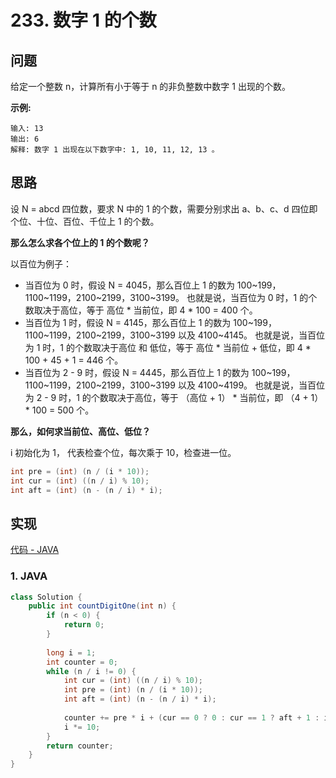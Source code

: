 # 233. 数字 1 的个数

## 问题

给定一个整数 n，计算所有小于等于 n 的非负整数中数字 1 出现的个数。

**示例:**

```
输入: 13
输出: 6 
解释: 数字 1 出现在以下数字中: 1, 10, 11, 12, 13 。
```

## 思路

设 N  = abcd 四位数，要求 N 中的 1 的个数，需要分别求出 a、b、c、d 四位即个位、十位、百位、千位上 1 的个数。

**那么怎么求各个位上的 1 的个数呢？**

以百位为例子：

- 当百位为 0 时，假设 N = 4045，那么百位上 1 的数为 100~199，1100~1199，2100~2199，3100~3199。
  也就是说，当百位为 0 时，1 的个数取决于高位，等于 高位 * 当前位，即 4 * 100 = 400 个。
- 当百位为 1 时，假设 N = 4145，那么百位上 1 的数为 100~199，1100~1199，2100~2199，3100~3199 以及 4100~4145。
  也就是说，当百位为 1 时，1 的个数取决于高位 和 低位，等于 高位 * 当前位 + 低位，即 4 * 100 + 45 + 1 = 446 个。
- 当百位为 2 - 9 时，假设 N = 4445，那么百位上 1 的数为 100~199，1100~1199，2100~2199，3100~3199 以及 4100~4199。
  也就是说，当百位为 2 - 9 时，1 的个数取决于高位，等于 （高位 + 1） * 当前位，即 （4 + 1） * 100 = 500 个。

**那么，如何求当前位、高位、低位？**

i 初始化为 1， 代表检查个位，每次乘于 10，检查进一位。

```java
int pre = (int) (n / (i * 10));
int cur = (int) ((n / i) % 10);
int aft = (int) (n - (n / i) * i);
```

## 实现

[代码 - JAVA](Solution.java)

### 1. JAVA

```java
class Solution {
    public int countDigitOne(int n) {
        if (n < 0) {
            return 0;
        }
        
        long i = 1;
        int counter = 0;
        while (n / i != 0) {
            int cur = (int) ((n / i) % 10);
            int pre = (int) (n / (i * 10));
            int aft = (int) (n - (n / i) * i);
            
            counter += pre * i + (cur == 0 ? 0 : cur == 1 ? aft + 1 : i);
            i *= 10;
        }
        return counter;
    }
}
```

